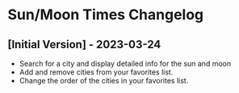 # Sun/Moon Times Changelog

## [Initial Version] - 2023-03-24

- Search for a city and display detailed info for the sun and moon
- Add and remove cities from your favorites list.
- Change the order of the cities in your favorites list.
